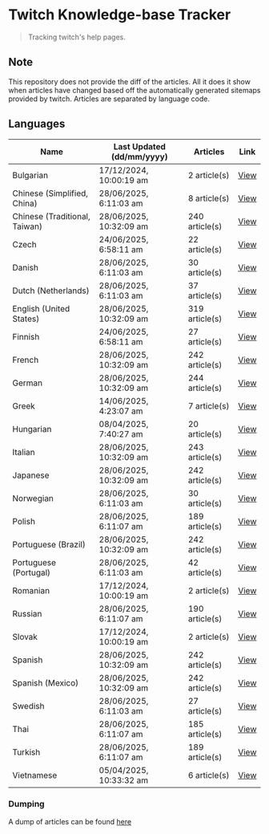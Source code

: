# Twitch Knowledge-base Tracker
> Tracking twitch's help pages. 

## Note
This repository does not provide the diff of the articles. All it does it show when articles have changed based
off the automatically generated sitemaps provided by twitch. Articles are separated by language code.

## Languages

| Name                          | Last Updated (dd/mm/yyyy) | Articles       | Link                   |
|-------------------------------|---------------------------|----------------|------------------------|
| Bulgarian                     | 17/12/2024, 10:00:19 am   | 2 article(s)   | [View](docs/bg.md)     |
| Chinese (Simplified, China)   | 28/06/2025, 6:11:03 am    | 8 article(s)   | [View](docs/zh_CN.md)  |
| Chinese (Traditional, Taiwan) | 28/06/2025, 10:32:09 am   | 240 article(s) | [View](docs/zh_TW.md)  |
| Czech                         | 24/06/2025, 6:58:11 am    | 22 article(s)  | [View](docs/cs.md)     |
| Danish                        | 28/06/2025, 6:11:03 am    | 30 article(s)  | [View](docs/da.md)     |
| Dutch (Netherlands)           | 28/06/2025, 6:11:03 am    | 37 article(s)  | [View](docs/nl_NL.md)  |
| English (United States)       | 28/06/2025, 10:32:09 am   | 319 article(s) | [View](docs/en_US.md)  |
| Finnish                       | 24/06/2025, 6:58:11 am    | 27 article(s)  | [View](docs/fi.md)     |
| French                        | 28/06/2025, 10:32:09 am   | 242 article(s) | [View](docs/fr.md)     |
| German                        | 28/06/2025, 10:32:09 am   | 244 article(s) | [View](docs/de.md)     |
| Greek                         | 14/06/2025, 4:23:07 am    | 7 article(s)   | [View](docs/el.md)     |
| Hungarian                     | 08/04/2025, 7:40:27 am    | 20 article(s)  | [View](docs/hu.md)     |
| Italian                       | 28/06/2025, 10:32:09 am   | 243 article(s) | [View](docs/it.md)     |
| Japanese                      | 28/06/2025, 10:32:09 am   | 242 article(s) | [View](docs/ja.md)     |
| Norwegian                     | 28/06/2025, 6:11:03 am    | 30 article(s)  | [View](docs/no.md)     |
| Polish                        | 28/06/2025, 6:11:07 am    | 189 article(s) | [View](docs/pl.md)     |
| Portuguese (Brazil)           | 28/06/2025, 10:32:09 am   | 242 article(s) | [View](docs/pt_BR.md)  |
| Portuguese (Portugal)         | 28/06/2025, 6:11:03 am    | 42 article(s)  | [View](docs/pt_PT.md)  |
| Romanian                      | 17/12/2024, 10:00:19 am   | 2 article(s)   | [View](docs/ro.md)     |
| Russian                       | 28/06/2025, 6:11:07 am    | 190 article(s) | [View](docs/ru.md)     |
| Slovak                        | 17/12/2024, 10:00:19 am   | 2 article(s)   | [View](docs/sk.md)     |
| Spanish                       | 28/06/2025, 10:32:09 am   | 242 article(s) | [View](docs/es.md)     |
| Spanish (Mexico)              | 28/06/2025, 10:32:09 am   | 242 article(s) | [View](docs/es_MX.md)  |
| Swedish                       | 28/06/2025, 6:11:03 am    | 27 article(s)  | [View](docs/sv.md)     |
| Thai                          | 28/06/2025, 6:11:07 am    | 185 article(s) | [View](docs/th.md)     |
| Turkish                       | 28/06/2025, 6:11:07 am    | 189 article(s) | [View](docs/tr.md)     |
| Vietnamese                    | 05/04/2025, 10:33:32 am   | 6 article(s)   | [View](docs/vi.md)     |

### Dumping
A dump of articles can be found [here](docs/RAW.md)
